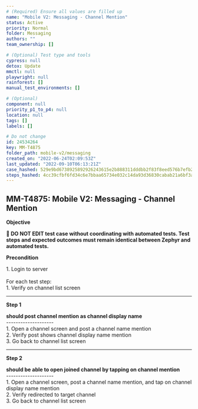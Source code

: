 ```yaml
---
# (Required) Ensure all values are filled up
name: "Mobile V2: Messaging - Channel Mention"
status: Active
priority: Normal
folder: Messaging
authors: ""
team_ownership: []

# (Optional) Test type and tools
cypress: null
detox: Update
mmctl: null
playwright: null
rainforest: []
manual_test_environments: []

# (Optional)
component: null
priority_p1_to_p4: null
location: null
tags: []
labels: []

# Do not change
id: 24534264
key: MM-T4875
folder_path: mobile-v2/messaging
created_on: "2022-06-24T02:09:53Z"
last_updated: "2022-09-10T06:13:21Z"
case_hashed: 529e9bd6738925892926243615e2b888311dddbb2f83f8eed576b7efb2e4276f716a8e5236e8ec2c2b332d1872d6b484
steps_hashed: 4cc39cfbf6fd34c6e7bbaa65734e032c14da93d36830cabab21a6bf3a15387cc578cbc9f4e468a57484c91b7152ef8f8
---
```


## MM-T4875: Mobile V2: Messaging - Channel Mention

**Objective**

**🛑 DO NOT EDIT test case without coordinating with automated tests. Test steps and expected outcomes must remain identical between Zephyr and automated tests.**

**Precondition**

1\. Login to server\
\
For each test step:\
1\. Verify on channel list screen

---

**Step 1**

**should post channel mention as channel display name**\
\--------------------\
1\. Open a channel screen and post a channel name mention\
2\. Verify post shows channel display name mention\
3\. Go back to channel list screen

---

**Step 2**

**should be able to open joined channel by tapping on channel mention**\
\--------------------\
1\. Open a channel screen, post a channel name mention, and tap on channel display name mention\
2\. Verify redirected to target channel\
3\. Go back to channel list screen
